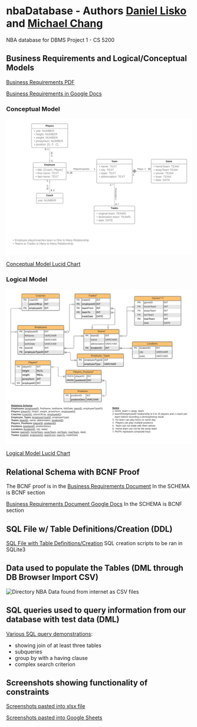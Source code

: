 # nbaDatabase - Authors [Daniel Lisko](https://github.com/djlisko01) and [Michael Chang](https://github.com/michaelchang106)
NBA database for DBMS Project 1 - CS 5200


## Business Requirements and Logical/Conceptual Models
[Business Requirements PDF](./models_and_bus_reqs/Business_Requirements_and_Models_and_BCNF.pdf)

[Business Requirements in Google Docs](https://docs.google.com/document/d/13wTtEmC-XXSWzubHSJDg0rDB8sXb62t-KJJM-X4vpMg/edit?usp=sharing)

### Conceptual Model
![Conceptual Model](./models_and_bus_reqs/NBA2021-2022_Conceptual_Model_CS5200.png)

[Conceptual Model Lucid Chart](https://lucid.app/lucidchart/728904b6-3eac-41ee-9c80-cc89d811dc4c/edit?viewport_loc=-449%2C-71%2C3131%2C1496%2C0_0&invitationId=inv_bc674f57-3cb0-483b-8c06-247711741271)

### Logical Model
![Logical Model Image](./models_and_bus_reqs/NBA2021-2022_Logical_Model_CS5200.png)

[Logical Model Lucid Chart](https://lucid.app/lucidchart/f8b731fe-7480-4e96-b786-84ca747ef028/edit?viewport_loc=-303%2C16%2C2219%2C1012%2C0_0&invitationId=inv_b1efe1a2-5c17-497c-80c0-568e9ae0d801)

## Relational Schema with BCNF Proof
The BCNF proof is in the [Business Requirements Document](./models_and_bus_reqs/Business_Requirements_and_Models_and_BCNF.pdf.pdf)
In the SCHEMA is BCNF section

[Business Requirements Document Google Docs](https://docs.google.com/document/d/13wTtEmC-XXSWzubHSJDg0rDB8sXb62t-KJJM-X4vpMg/edit?usp=sharing)
In the SCHEMA is BCNF section

## SQL File w/ Table Definitions/Creation (DDL)
[SQL File with Table Definitions/Creation](./database/nba-database.sql)
SQL creation scripts to be ran in SQLite3

## Data used to populate the Tables (DML through DB Browser Import CSV)
![Directory NBA Data found from internet as CSV files](./data)

## SQL queries used to query information from our database with test data (DML)
[Various SQL query demonstrations](./database/sql_queries.sql):
* showing join of at least three tables
* subqueries
* group by with a having clause
* complex search criterion

## Screenshots showing functionality of constraints
[Screenshots pasted into xlsx file](./database/Constraint_Screen_Shots.xlsx)

[Screenshots pasted into Google Sheets](https://docs.google.com/spreadsheets/d/1euBu5pVi-Z4aii9Y-7CNDByd4slmUOYCvw8Q6XpOylI/edit?usp=sharing)